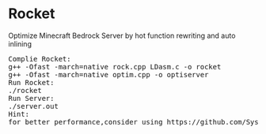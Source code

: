 # Rocket
Optimize Minecraft Bedrock Server by hot function rewriting and auto inlining
<pre>
Complie Rocket:
g++ -Ofast -march=native rock.cpp LDasm.c -o rocket
g++ -Ofast -march=native optim.cpp -o optiserver
Run Rocket:
./rocket
Run Server:
./server.out
Hint:
for better performance,consider using https://github.com/Sysca11/bdlauncher with "opti.so"
</pre>
